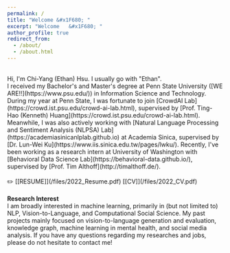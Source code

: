```yaml
---
permalink: /
title: "Welcome &#x1F680; "
excerpt: "Welcome	&#x1F680; "
author_profile: true
redirect_from: 
  - /about/
  - /about.html
---
```

<!--<p style="color:orange"><b>Hello</b></p> -->

<br>
Hi, I'm Chi-Yang (Ethan) Hsu. I usually go with "Ethan". 

<br>
I received my Bachelor's and Master's degree at Penn State University ([WE ARE!!](https://www.psu.edu/)) in Information Science and Technology.
During my year at Penn State, I was fortunate to join [CrowdAI Lab](https://crowd.ist.psu.edu/crowd-ai-lab.html), supervised by [Prof. Ting-Hao (Kenneth) Huang](https://crowd.ist.psu.edu/crowd-ai-lab.html). Meanwhile, I was also actively working with [Natural Language Processing and Sentiment Analysis (NLPSA) Lab](https://academiasinicanlplab.github.io) at Academia Sinica, supervised by [Dr. Lun-Wei Ku](https://www.iis.sinica.edu.tw/pages/lwku/). Recently, I've been working as a research intern at University of Washington with [Behavioral Data Science Lab](https://behavioral-data.github.io/), supervised by [Prof. Tim Althoff](http://timalthoff.de/). 
<br>
<br>
&#9999;&#65039; [[RESUME]](/files/2022_Resume.pdf) [[CV]](/files/2022_CV.pdf)
<br>
<br>
<b>Research Interest</b>
<br>
I am broadly interested in machine learning, primarily in (but not limited to) NLP, Vision-to-Language, and Computational Social Science. My past projects mainly focused on vision-to-language generation and evaluation, knowledge graph, machine learning in mental health, and social media analysis. 
If you have any questions regarding my researches and jobs, please do not hesitate to contact me!
<br>
<br>
<!-- <p style="color:#F64668">** Update: I'm in the gap year between my Master's and Ph.D. degrees, and I'm now looking for a summer research internship!! :) **</p>-->

<!--LALALA
======
Exmaple Template -->


<!-- How to edit your site's GitHub repository -->
<!-- 
------
Example: editing a markdown file for a talk
![Editing a markdown file for a talk](/images/editing-talk.png) -->


